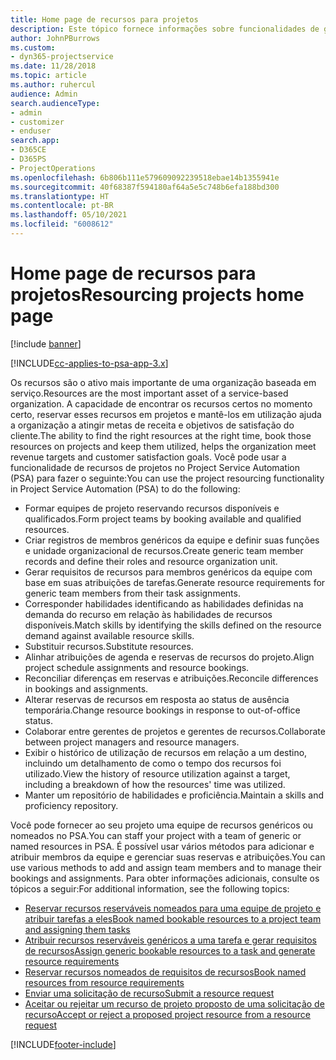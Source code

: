 ```yaml
---
title: Home page de recursos para projetos
description: Este tópico fornece informações sobre funcionalidades de gerenciamento de recursos no Project Service Automation (PSA) for Dynamics 365.
author: JohnPBurrows
ms.custom:
- dyn365-projectservice
ms.date: 11/28/2018
ms.topic: article
ms.author: ruhercul
audience: Admin
search.audienceType:
- admin
- customizer
- enduser
search.app:
- D365CE
- D365PS
- ProjectOperations
ms.openlocfilehash: 6b806b111e579609092239518ebae14b1355941e
ms.sourcegitcommit: 40f68387f594180af64a5e5c748b6efa188bd300
ms.translationtype: HT
ms.contentlocale: pt-BR
ms.lasthandoff: 05/10/2021
ms.locfileid: "6008612"
---
```

# <a name="resourcing-projects-home-page"></a><span data-ttu-id="d22ca-103">Home page de recursos para projetos</span><span class="sxs-lookup"><span data-stu-id="d22ca-103">Resourcing projects home page</span></span>

[!include [banner](../includes/psa-now-project-operations.md)]

[!INCLUDE[cc-applies-to-psa-app-3.x](../includes/cc-applies-to-psa-app-3x.md)]

<span data-ttu-id="d22ca-104">Os recursos são o ativo mais importante de uma organização baseada em serviço.</span><span class="sxs-lookup"><span data-stu-id="d22ca-104">Resources are the most important asset of a service-based organization.</span></span> <span data-ttu-id="d22ca-105">A capacidade de encontrar os recursos certos no momento certo, reservar esses recursos em projetos e mantê-los em utilização ajuda a organização a atingir metas de receita e objetivos de satisfação do cliente.</span><span class="sxs-lookup"><span data-stu-id="d22ca-105">The ability to find the right resources at the right time, book those resources on projects and keep them utilized, helps the organization meet revenue targets and customer satisfaction goals.</span></span> <span data-ttu-id="d22ca-106">Você pode usar a funcionalidade de recursos de projetos no Project Service Automation (PSA) para fazer o seguinte:</span><span class="sxs-lookup"><span data-stu-id="d22ca-106">You can use the project resourcing functionality in Project Service Automation (PSA) to do the following:</span></span>

- <span data-ttu-id="d22ca-107">Formar equipes de projeto reservando recursos disponíveis e qualificados.</span><span class="sxs-lookup"><span data-stu-id="d22ca-107">Form project teams by booking available and qualified resources.</span></span>
- <span data-ttu-id="d22ca-108">Criar registros de membros genéricos da equipe e definir suas funções e unidade organizacional de recursos.</span><span class="sxs-lookup"><span data-stu-id="d22ca-108">Create generic team member records and define their roles and resource organization unit.</span></span>
- <span data-ttu-id="d22ca-109">Gerar requisitos de recursos para membros genéricos da equipe com base em suas atribuições de tarefas.</span><span class="sxs-lookup"><span data-stu-id="d22ca-109">Generate resource requirements for generic team members from their task assignments.</span></span>
- <span data-ttu-id="d22ca-110">Corresponder habilidades identificando as habilidades definidas na demanda do recurso em relação às habilidades de recursos disponíveis.</span><span class="sxs-lookup"><span data-stu-id="d22ca-110">Match skills by identifying the skills defined on the resource demand against available resource skills.</span></span>
- <span data-ttu-id="d22ca-111">Substituir recursos.</span><span class="sxs-lookup"><span data-stu-id="d22ca-111">Substitute resources.</span></span>
- <span data-ttu-id="d22ca-112">Alinhar atribuições de agenda e reservas de recursos do projeto.</span><span class="sxs-lookup"><span data-stu-id="d22ca-112">Align project schedule assignments and resource bookings.</span></span>
- <span data-ttu-id="d22ca-113">Reconciliar diferenças em reservas e atribuições.</span><span class="sxs-lookup"><span data-stu-id="d22ca-113">Reconcile differences in bookings and assignments.</span></span>
- <span data-ttu-id="d22ca-114">Alterar reservas de recursos em resposta ao status de ausência temporária.</span><span class="sxs-lookup"><span data-stu-id="d22ca-114">Change resource bookings in response to out-of-office status.</span></span>
- <span data-ttu-id="d22ca-115">Colaborar entre gerentes de projetos e gerentes de recursos.</span><span class="sxs-lookup"><span data-stu-id="d22ca-115">Collaborate between project managers and resource managers.</span></span>
- <span data-ttu-id="d22ca-116">Exibir o histórico de utilização de recursos em relação a um destino, incluindo um detalhamento de como o tempo dos recursos foi utilizado.</span><span class="sxs-lookup"><span data-stu-id="d22ca-116">View the history of resource utilization against a target, including a breakdown of how the resources' time was utilized.</span></span>
- <span data-ttu-id="d22ca-117">Manter um repositório de habilidades e proficiência.</span><span class="sxs-lookup"><span data-stu-id="d22ca-117">Maintain a skills and proficiency repository.</span></span>


<span data-ttu-id="d22ca-118">Você pode fornecer ao seu projeto uma equipe de recursos genéricos ou nomeados no PSA.</span><span class="sxs-lookup"><span data-stu-id="d22ca-118">You can staff your project with a team of generic or named resources in PSA.</span></span> <span data-ttu-id="d22ca-119">É possível usar vários métodos para adicionar e atribuir membros da equipe e gerenciar suas reservas e atribuições.</span><span class="sxs-lookup"><span data-stu-id="d22ca-119">You can use various methods to add and assign team members and to manage their bookings and assignments.</span></span> <span data-ttu-id="d22ca-120">Para obter informações adicionais, consulte os tópicos a seguir:</span><span class="sxs-lookup"><span data-stu-id="d22ca-120">For additional information, see the following topics:</span></span>

- [<span data-ttu-id="d22ca-121">Reservar recursos reserváveis nomeados para uma equipe de projeto e atribuir tarefas a eles</span><span class="sxs-lookup"><span data-stu-id="d22ca-121">Book named bookable resources to a project team and assigning them tasks</span></span>](assign-named-bookable-resource.md)
- [<span data-ttu-id="d22ca-122">Atribuir recursos reserváveis genéricos a uma tarefa e gerar requisitos de recursos</span><span class="sxs-lookup"><span data-stu-id="d22ca-122">Assign generic bookable resources to a task and generate resource requirements</span></span>](assign-generic-bookable-resource.md)
- [<span data-ttu-id="d22ca-123">Reservar recursos nomeados de requisitos de recursos</span><span class="sxs-lookup"><span data-stu-id="d22ca-123">Book named resources from resource requirements</span></span>](book-named-resource.md)
- [<span data-ttu-id="d22ca-124">Enviar uma solicitação de recurso</span><span class="sxs-lookup"><span data-stu-id="d22ca-124">Submit a resource request</span></span>](submit-resource-request.md)
- [<span data-ttu-id="d22ca-125">Aceitar ou rejeitar um recurso de projeto proposto de uma solicitação de recurso</span><span class="sxs-lookup"><span data-stu-id="d22ca-125">Accept or reject a proposed project resource from a resource request</span></span>](accept-reject-proposed-resource.md)


[!INCLUDE[footer-include](../includes/footer-banner.md)]